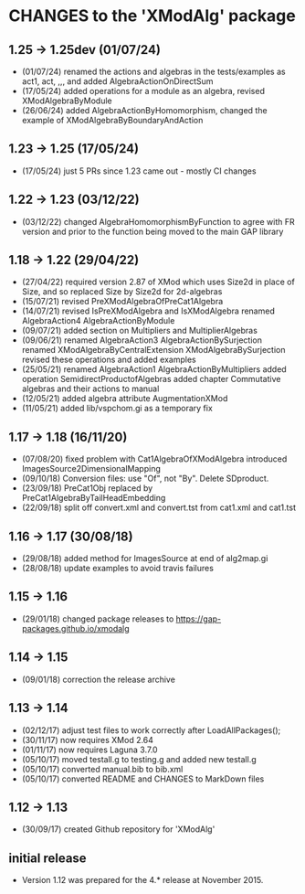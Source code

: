 # CHANGES to the 'XModAlg' package

## 1.25 -> 1.25dev (01/07/24) 
 * (01/07/24) renamed the actions and algebras in the tests/examples as 
              act1, act, ,,,  and added AlgebraActionOnDirectSum
 * (17/05/24) added operations for a module as an algebra,
              revised XModAlgebraByModule
 * (26/06/24) added AlgebraActionByHomomorphism,
              changed the example of XModAlgebraByBoundaryAndAction

## 1.23 -> 1.25 (17/05/24) 
 * (17/05/24) just 5 PRs since 1.23 came out - mostly CI changes

## 1.22 -> 1.23 (03/12/22) 
 * (03/12/22) changed AlgebraHomomorphismByFunction to agree with FR version 
              and prior to the function being moved to the main GAP library 

## 1.18 -> 1.22 (29/04/22) 
 * (27/04/22) required version 2.87 of XMod which uses Size2d in place of Size, 
              and so replaced Size by Size2d for 2d-algebras 
 * (15/07/21) revised PreXModAlgebraOfPreCat1Algebra 
 * (14/07/21) revised IsPreXModAlgebra and IsXModAlgebra 
              renamed AlgebraAction4 AlgebraActionByModule 
 * (09/07/21) added section on Multipliers and MultiplierAlgebras 
 * (09/06/21) renamed AlgebraAction3 AlgebraActionBySurjection 
              renamed XModAlgebraByCentralExtension XModAlgebraBySurjection 
              revised these operations and added examples
 * (25/05/21) renamed AlgebraAction1 AlgebraActionByMultipliers 
              added operation SemidirectProductofAlgebras 
              added chapter Commutative algebras and their actions to manual
 * (12/05/21) added algebra attribute AugmentationXMod 
 * (11/05/21) added lib/vspchom.gi as a temporary fix 

## 1.17 -> 1.18 (16/11/20) 
 * (07/08/20) fixed problem with Cat1AlgebraOfXModAlgebra 
              introduced ImagesSource2DimensionalMapping
 * (09/10/18) Conversion files: use "Of", not "By".  Delete SDproduct. 
 * (23/09/18) PreCat1Obj replaced by PreCat1AlgebraByTailHeadEmbedding 
 * (22/09/18) split off convert.xml and convert.tst from cat1.xml and cat1.tst 

## 1.16 -> 1.17 (30/08/18)
 * (29/08/18) added method for ImagesSource at end of alg2map.gi 
 * (28/08/18) update examples to avoid travis failures 

## 1.15 -> 1.16
 * (29/01/18) changed package releases to https://gap-packages.github.io/xmodalg

## 1.14 -> 1.15
 * (09/01/18) correction the release archive

## 1.13 -> 1.14 
 * (02/12/17) adjust test files to work correctly after LoadAllPackages(); 
 * (30/11/17) now requires XMod 2.64 
 * (01/11/17) now requires Laguna 3.7.0 
 * (05/10/17) moved testall.g to testing.g and added new testall.g 
 * (05/10/17) converted manual.bib to bib.xml 
 * (05/10/17) converted README and CHANGES to MarkDown files 

## 1.12 -> 1.13 
 * (30/09/17) created Github repository for 'XModAlg' 

## initial release 
 * Version 1.12 was prepared for the 4.* release at November 2015.




